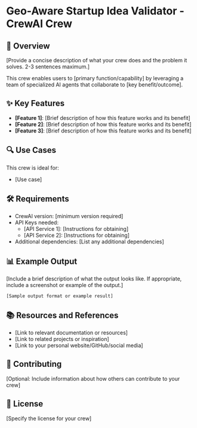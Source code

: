 # Geo-Aware Startup Idea Validator - CrewAI Crew

## 🚀 Overview

[Provide a concise description of what your crew does and the problem it solves. 2-3 sentences maximum.]

This crew enables users to [primary function/capability] by leveraging a team of specialized AI agents that collaborate to [key benefit/outcome].

## ✨ Key Features

- **[Feature 1]**: [Brief description of how this feature works and its benefit]
- **[Feature 2]**: [Brief description of how this feature works and its benefit]
- **[Feature 3]**: [Brief description of how this feature works and its benefit]

## 🔍 Use Cases

This crew is ideal for:

- [Use case]

## 🛠️ Requirements

- CrewAI version: [minimum version required]
- API Keys needed:
  - [API Service 1]: [Instructions for obtaining]
  - [API Service 2]: [Instructions for obtaining]
- Additional dependencies: [List any additional dependencies]

## 📊 Example Output

[Include a brief description of what the output looks like. If appropriate, include a screenshot or example of the output.]

```
[Sample output format or example result]
```

## 📚 Resources and References

- [Link to relevant documentation or resources]
- [Link to related projects or inspiration]
- [Link to your personal website/GitHub/social media]

## 🤝 Contributing

[Optional: Include information about how others can contribute to your crew]

## 📝 License

[Specify the license for your crew]
